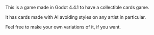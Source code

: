 This is a game made in Godot 4.4.1 to have a collectible cards game.

It has cards made with AI avoiding styles on any artist in particular.

Feel free to make your own variations of it, if you want.
